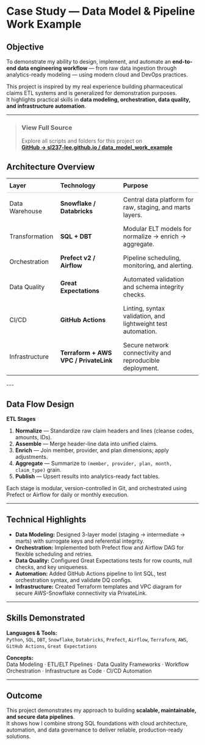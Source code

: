 # Case Study — Data Model & Pipeline Work Example

## Objective
To demonstrate my ability to design, implement, and automate an **end-to-end data engineering workflow** — from raw data ingestion through analytics-ready modeling — using modern cloud and DevOps practices.

This project is inspired by my real experience building pharmaceutical claims ETL systems and is generalized for demonstration purposes.  
It highlights practical skills in **data modeling, orchestration, data quality, and infrastructure automation**.

---
> ### **View Full Source**
> Explore all scripts and folders for this project on  
> [**GitHub → sl237-lee.github.io / data_model_work_example**](https://github.com/sl237-lee/sl237-lee.github.io/tree/main/projects/data_model_work_example)

## Architecture Overview

<div align="center">

<table style="width:100%; border-collapse:collapse;">
  <thead>
    <tr>
      <th style="text-align:left; padding:8px; border-bottom:1px solid #ccc;">Layer</th>
      <th style="text-align:left; padding:8px; border-bottom:1px solid #ccc;">Technology</th>
      <th style="text-align:left; padding:8px; border-bottom:1px solid #ccc;">Purpose</th>
    </tr>
  </thead>
  <tbody>
    <tr>
      <td style="padding:8px;">Data Warehouse</td>
      <td style="padding:8px;"><strong>Snowflake / Databricks</strong></td>
      <td style="padding:8px;">Central data platform for raw, staging, and marts layers.</td>
    </tr>
    <tr>
      <td style="padding:8px;">Transformation</td>
      <td style="padding:8px;"><strong>SQL + DBT</strong></td>
      <td style="padding:8px;">Modular ELT models for normalize → enrich → aggregate.</td>
    </tr>
    <tr>
      <td style="padding:8px;">Orchestration</td>
      <td style="padding:8px;"><strong>Prefect v2 / Airflow</strong></td>
      <td style="padding:8px;">Pipeline scheduling, monitoring, and alerting.</td>
    </tr>
    <tr>
      <td style="padding:8px;">Data Quality</td>
      <td style="padding:8px;"><strong>Great Expectations</strong></td>
      <td style="padding:8px;">Automated validation and schema integrity checks.</td>
    </tr>
    <tr>
      <td style="padding:8px;">CI/CD</td>
      <td style="padding:8px;"><strong>GitHub Actions</strong></td>
      <td style="padding:8px;">Linting, syntax validation, and lightweight test automation.</td>
    </tr>
    <tr>
      <td style="padding:8px;">Infrastructure</td>
      <td style="padding:8px;"><strong>Terraform + AWS VPC / PrivateLink</strong></td>
      <td style="padding:8px;">Secure network connectivity and reproducible deployment.</td>
    </tr>
  </tbody>
</table>

</div>
---

## Data Flow Design

**ETL Stages**
1. **Normalize** — Standardize raw claim headers and lines (cleanse codes, amounts, IDs).  
2. **Assemble** — Merge header-line data into unified claims.  
3. **Enrich** — Join member, provider, and plan dimensions; apply adjustments.  
4. **Aggregate** — Summarize to `(member, provider, plan, month, claim_type)` grain.  
5. **Publish** — Upsert results into analytics-ready fact tables.

Each stage is modular, version-controlled in Git, and orchestrated using Prefect or Airflow for daily or monthly execution.

---

## Technical Highlights

- **Data Modeling:** Designed 3-layer model (staging → intermediate → marts) with surrogate keys and referential integrity.  
- **Orchestration:** Implemented both Prefect flow and Airflow DAG for flexible scheduling and retries.  
- **Data Quality:** Configured Great Expectations tests for row counts, null checks, and key uniqueness.  
- **Automation:** Added GitHub Actions pipeline to lint SQL, test orchestration syntax, and validate DQ configs.  
- **Infrastructure:** Created Terraform templates and VPC diagram for secure AWS-Snowflake connectivity via PrivateLink.  

---

## Skills Demonstrated
**Languages & Tools:**  
`Python`, `SQL`, `DBT`, `Snowflake`, `Databricks`, `Prefect`, `Airflow`, `Terraform`, `AWS`, `GitHub Actions`, `Great Expectations`

**Concepts:**  
Data Modeling · ETL/ELT Pipelines · Data Quality Frameworks · Workflow Orchestration · Infrastructure as Code · CI/CD Automation

---

## Outcome
This project demonstrates my approach to building **scalable, maintainable, and secure data pipelines**.  
It shows how I combine strong SQL foundations with cloud architecture, automation, and data governance to deliver reliable, production-ready solutions.